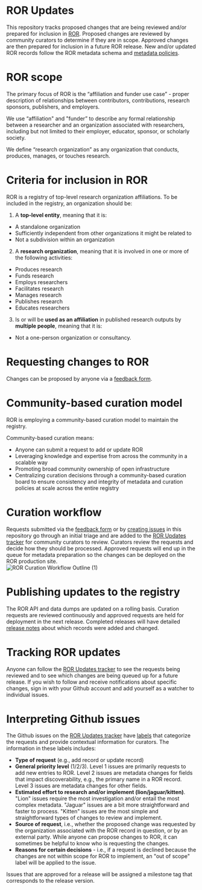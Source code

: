 # ROR Updates
This repository tracks proposed changes that are being reviewed and/or prepared for inclusion in [ROR](https://ror.org/). Proposed changes are reviewed by community curators to determine if they are in scope. Approved changes are then prepared for inclusion in a future ROR release. New and/or updated ROR records follow the ROR metadata schema and [metadata policies](https://github.com/ror-community/ror-updates/wiki/ROR-Metadata-Policies).
# ROR scope
The primary focus of ROR is the “affiliation and funder use case” - proper description of relationships between contributors, contributions, research sponsors, publishers, and employers. 

We use “affiliation" and "funder” to describe any formal relationship between a researcher and an organization associated with researchers, including but not limited to their employer, educator, sponsor, or scholarly society. 

We define “research organization” as any organization that conducts, produces, manages, or touches research.
# Criteria for inclusion in ROR
ROR is a registry of top-level research organization affiliations. To be included in the registry, an organization should be:
1. A **top-level entity**, meaning that it is:
- A standalone organization
- Sufficiently independent from other organizations it might be related to
- Not a subdivision within an organization
2. A **research organization**, meaning that it is involved in one or more of the following activities:
- Produces research
- Funds research
- Employs researchers
- Facilitates research
- Manages research
- Publishes research
- Educates researchers
3. Is or will be **used as an affiliation** in published research outputs by **multiple people**, meaning that it is:
- Not a one-person organization or consultancy.
# Requesting changes to ROR
Changes can be proposed by anyone via a [feedback form](https://curation-request.ror.org). 

# Community-based curation model
ROR is employing a community-based curation model to maintain the registry. 

Community-based curation means:
- Anyone can submit a request to add or update ROR
- Leveraging knowledge and expertise from across the community in a scalable way
- Promoting broad community ownership of open infrastructure
- Centralizing curation decisions through a community-based curation board to ensure consistency and integrity of metadata and curation policies at scale across the entire registry

# Curation workflow
Requests submitted via the [feedback form](https://curation-request.ror.org) or by [creating issues](https://github.com/ror-community/ror-updates/issues/new/choose) in this repository go through an initial triage and are added to the [ROR Updates tracker](https://github.com/ror-community/ror-updates/projects/1) for community curators to review. Curators review the requests and decide how they should be processed. Approved requests will end up in the queue for metadata preparation so the changes can be deployed on the ROR production site.  
![ROR Curation Workflow Outline (1)](https://github.com/ror-community/ror-updates/assets/5152876/316d4220-d898-4ad4-b0f0-e94d4a63e816)


# Publishing updates to the registry
The ROR API and data dumps are updated on a rolling basis. Curation requests are reviewed continuously and approved requests are held for deployment in the next release. Completed releases will have detailed [release notes](https://github.com/ror-community/ror-updates/releases) about which records were added and changed.  

# Tracking ROR updates
Anyone can follow the [ROR Updates tracker](https://github.com/ror-community/ror-updates/projects/1) to see the requests being reviewed and to see which changes are being queued up for a future release. If you wish to follow and receive notifications about specific changes, sign in with your Github account and add yourself as a watcher to individual issues. 

# Interpreting Github issues
The Github issues on the [ROR Updates tracker](https://github.com/ror-community/ror-updates/projects/1) have [labels](https://github.com/ror-community/ror-updates/labels) that categorize the requests and provide contextual information for curators. The information in these labels includes:
- **Type of request** (e.g., add record or update record)
- **General priority level** (1/2/3). Level 1 issues are primarily requests to add new entries to ROR. Level 2 issues are metadata changes for fields that impact discoverability, e.g., the primary name in a ROR record. Level 3 issues are metadata changes for other fields. 
- **Estimated effort to research and/or implement (lion/jaguar/kitten)**. "Lion" issues require the most investigation and/or entail the most complex metadata. "Jaguar" issues are a bit more straightforward and faster to process. "Kitten" issues are the most simple and straightforward types of changes to review and implement.
- **Source of request**, i.e., whether the proposed change was requested by the organization associated with the ROR record in question, or by an external party. While anyone can propose changes to ROR, it can sometimes be helpful to know who is requesting the changes.
- **Reasons for certain decisions** - i.e., if a request is declined because the changes are not within scope for ROR to implement, an "out of scope" label will be applied to the issue. 

Issues that are approved for a release will be assigned a milestone tag that corresponds to the release version. 


